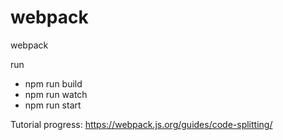 # webpack
webpack


run 
- npm run build
- npm run watch
- npm run start

Tutorial progress:
https://webpack.js.org/guides/code-splitting/